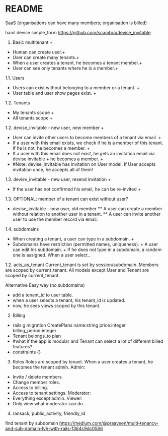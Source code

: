 # README

SaaS (organisations can have many members; organisation is billed)

haml
devise
simple_form
https://github.com/scambra/devise_invitable

1. Basic multitenant +
* Human can create user.+
* User can create many tenants.+
* When a user creates a tenant, he becomes a tenant member.+
* User can see only tenants where he is a member.+

1.1. Users
* Users can exist without belonging to a member or a tenant. +
* User table and user show pages exist. +

1.2. Tenants
* My tenants scope +
* All tenants scope +

1.2. devise_invitable - new user, new member +
* User can invite other users to become members of a tenant via email. +
* If a user with this email exists, we check if he is a member of this tenant. If he is not, he becomes a member. +
* If a user with this email does not exist, he gets an invitation email via devise invitable + he becomes a member. +
* #Note: devise_invitable has invitation on User model. If User accepts invitation once, he accepts all of them!

1.3. devise_invitable - new user, resend invitation +
* If the user has not confirmed his email, he can be re-invited +

1.3. OPTIONAL: member of a tenant can exist without user?
* devise_invitable - new user, old member
** A user can create a member without relation to another user in a tenant.
** A user can invite another user to use the member record via email.

1.4. subdomains
* When creating a tenant, a user can type in a subdomain. +
* Subdomains have restriction (permitted names, uniqueness). +
A user can edit his subdomain. +
If he does not type in a subdomain, a random one is assigned.
When a user select..

1.2. acts_as_tenant
Current_tenant is set by session/subdomain.
Members are scoped by current_tenant.
All models except User and Tenant are scoped by current_tenant.


Alternative Easy way (no subdomains)
* add a tenant_id to user table.
* when a user selects a tenant, his tenant_id is updated.
* now, he sees views scoped by this tenant.

2. Billing
* rails g migration CreatePlans name:string price:integer billing_period:integer
* Tenant belongs_to plan
* #what if the app is modular and Tenant can select a lot of different billed features?
* constraints {}

3. Roles
Roles are scoped by tenant.
When a user creates a tenant, he becomes the tenant admin.
Admin:
* Invite / delete members.
* Change member roles.
* Access to billing.
* Access to tenant settings.
Moderator:
* Everything except admin.
Viewer:
* Only view what moderator can do.

4. ransack, public_activity, friendly_id


find tenant by subdomain
https://medium.com/@praaveen/multi-tenancy-and-sub-domain-lvh-with-rails-f364c9dc0566


